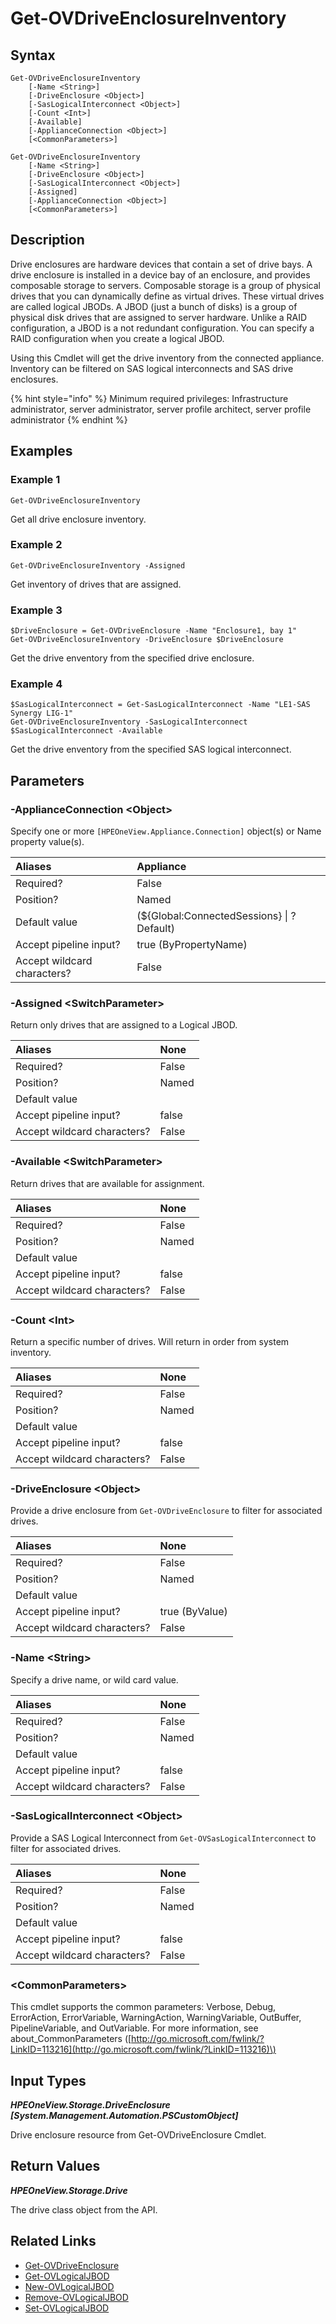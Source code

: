 ﻿---
description: Get the HPE Synergy D3940 drive enclosure inventory.
---

# Get-OVDriveEnclosureInventory

## Syntax

```text
Get-OVDriveEnclosureInventory
    [-Name <String>]
    [-DriveEnclosure <Object>]
    [-SasLogicalInterconnect <Object>]
    [-Count <Int>]
    [-Available]
    [-ApplianceConnection <Object>]
    [<CommonParameters>]
```

```text
Get-OVDriveEnclosureInventory
    [-Name <String>]
    [-DriveEnclosure <Object>]
    [-SasLogicalInterconnect <Object>]
    [-Assigned]
    [-ApplianceConnection <Object>]
    [<CommonParameters>]
```

## Description

Drive enclosures are hardware devices that contain a set of drive bays. A drive enclosure is installed in a device bay of an enclosure, and provides composable storage to servers. Composable storage is a group of physical drives that you can dynamically define as virtual drives. These virtual drives are called logical JBODs. A JBOD (just a bunch of disks) is a group of physical disk drives that are assigned to server hardware. Unlike a RAID configuration, a JBOD is a not redundant configuration. You can specify a RAID configuration when you create a logical JBOD.

Using this Cmdlet will get the drive inventory from the connected appliance.  Inventory can be filtered on SAS logical interconnects and SAS drive enclosures.

{% hint style="info" %}
Minimum required privileges: Infrastructure administrator, server administrator, server profile architect, server profile administrator
{% endhint %}

## Examples

###  Example 1 

```text
Get-OVDriveEnclosureInventory
```

Get all drive enclosure inventory.

###  Example 2 

```text
Get-OVDriveEnclosureInventory -Assigned
```

Get inventory of drives that are assigned.

###  Example 3 

```text
$DriveEnclosure = Get-OVDriveEnclosure -Name "Enclosure1, bay 1"
Get-OVDriveEnclosureInventory -DriveEnclosure $DriveEnclosure
```

Get the drive enventory from the specified drive enclosure.

###  Example 4 

```text
$SasLogicalInterconnect = Get-SasLogicalInterconnect -Name "LE1-SAS Synergy LIG-1"
Get-OVDriveEnclosureInventory -SasLogicalInterconnect $SasLogicalInterconnect -Available
```

Get the drive enventory from the specified SAS logical interconnect.

## Parameters

### -ApplianceConnection &lt;Object&gt;

Specify one or more `[HPEOneView.Appliance.Connection]` object(s) or Name property value(s).

| Aliases | Appliance |
| :--- | :--- |
| Required? | False |
| Position? | Named |
| Default value | (${Global:ConnectedSessions} &vert; ? Default) |
| Accept pipeline input? | true (ByPropertyName) |
| Accept wildcard characters? | False |

### -Assigned &lt;SwitchParameter&gt;

Return only drives that are assigned to a Logical JBOD.

| Aliases | None |
| :--- | :--- |
| Required? | False |
| Position? | Named |
| Default value |  |
| Accept pipeline input? | false |
| Accept wildcard characters? | False |

### -Available &lt;SwitchParameter&gt;

Return drives that are available for assignment.

| Aliases | None |
| :--- | :--- |
| Required? | False |
| Position? | Named |
| Default value |  |
| Accept pipeline input? | false |
| Accept wildcard characters? | False |

### -Count &lt;Int&gt;

Return a specific number of drives.  Will return in order from system inventory.

| Aliases | None |
| :--- | :--- |
| Required? | False |
| Position? | Named |
| Default value |  |
| Accept pipeline input? | false |
| Accept wildcard characters? | False |

### -DriveEnclosure &lt;Object&gt;

Provide a drive enclosure from `Get-OVDriveEnclosure` to filter for associated drives.

| Aliases | None |
| :--- | :--- |
| Required? | False |
| Position? | Named |
| Default value |  |
| Accept pipeline input? | true (ByValue) |
| Accept wildcard characters? | False |

### -Name &lt;String&gt;

Specify a drive name, or wild card value.

| Aliases | None |
| :--- | :--- |
| Required? | False |
| Position? | Named |
| Default value |  |
| Accept pipeline input? | false |
| Accept wildcard characters? | False |

### -SasLogicalInterconnect &lt;Object&gt;

Provide a SAS Logical Interconnect from `Get-OVSasLogicalInterconnect` to filter for associated drives.

| Aliases | None |
| :--- | :--- |
| Required? | False |
| Position? | Named |
| Default value |  |
| Accept pipeline input? | false |
| Accept wildcard characters? | False |

### &lt;CommonParameters&gt;

This cmdlet supports the common parameters: Verbose, Debug, ErrorAction, ErrorVariable, WarningAction, WarningVariable, OutBuffer, PipelineVariable, and OutVariable. For more information, see about\_CommonParameters \([http://go.microsoft.com/fwlink/?LinkID=113216](http://go.microsoft.com/fwlink/?LinkID=113216)\)

## Input Types

_**HPEOneView.Storage.DriveEnclosure [System.Management.Automation.PSCustomObject]**_

Drive enclosure resource from Get-OVDriveEnclosure Cmdlet.

## Return Values

_**HPEOneView.Storage.Drive**_

The drive class object from the API.

## Related Links

* [Get-OVDriveEnclosure](get-ovdriveenclosure.md)
* [Get-OVLogicalJBOD](get-ovlogicaljbod.md)
* [New-OVLogicalJBOD](new-ovlogicaljbod.md)
* [Remove-OVLogicalJBOD](remove-ovlogicaljbod.md)
* [Set-OVLogicalJBOD](set-ovlogicaljbod.md)
